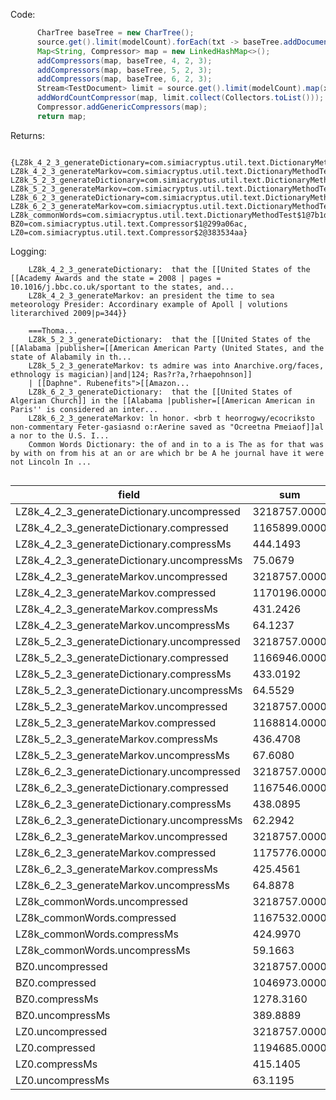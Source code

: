 Code: 
```java
      CharTree baseTree = new CharTree();
      source.get().limit(modelCount).forEach(txt -> baseTree.addDocument(txt.text));
      Map<String, Compressor> map = new LinkedHashMap<>();
      addCompressors(map, baseTree, 4, 2, 3);
      addCompressors(map, baseTree, 5, 2, 3);
      addCompressors(map, baseTree, 6, 2, 3);
      Stream<TestDocument> limit = source.get().limit(modelCount).map(x->x);
      addWordCountCompressor(map, limit.collect(Collectors.toList()));
      Compressor.addGenericCompressors(map);
      return map;
```
Returns: 
```
    {LZ8k_4_2_3_generateDictionary=com.simiacryptus.util.text.DictionaryMethodTest$2@71bc1ae4, LZ8k_4_2_3_generateMarkov=com.simiacryptus.util.text.DictionaryMethodTest$3@6ed3ef1, LZ8k_5_2_3_generateDictionary=com.simiacryptus.util.text.DictionaryMethodTest$2@2437c6dc, LZ8k_5_2_3_generateMarkov=com.simiacryptus.util.text.DictionaryMethodTest$3@1f89ab83, LZ8k_6_2_3_generateDictionary=com.simiacryptus.util.text.DictionaryMethodTest$2@e73f9ac, LZ8k_6_2_3_generateMarkov=com.simiacryptus.util.text.DictionaryMethodTest$3@61064425, LZ8k_commonWords=com.simiacryptus.util.text.DictionaryMethodTest$1@7b1d7fff, BZ0=com.simiacryptus.util.text.Compressor$1@299a06ac, LZ0=com.simiacryptus.util.text.Compressor$2@383534aa}
```
Logging: 
```
    LZ8k_4_2_3_generateDictionary:  that the [[United States of the [[Academy Awards and the state = 2008 | pages = 10.1016/j.bbc.co.uk/sportant to the states, and...
    LZ8k_4_2_3_generateMarkov: an president the time to sea meteorology Presider: Accordinary example of Apoll | volutions literarchived 2009|p=344}}
    
    ===Thoma...
    LZ8k_5_2_3_generateDictionary:  that the [[United States of the [[Alabama |publisher=[[American American Party (United States, and the state of Alabamily in th...
    LZ8k_5_2_3_generateMarkov: ts admire was into Anarchive.org/faces, ethnology is magician)|and|124; Ras?r?a,?rhaepohnson]]
    | [[Daphne". Rubenefits">[[Amazon...
    LZ8k_6_2_3_generateDictionary:  that the [[United States of Algerian Church]] in the [[Alabama |publisher=[[American American in Paris'' is considered an inter...
    LZ8k_6_2_3_generateMarkov: ln honor. <brb t heorrogwy/ecocriksto non-commentary Feter-gasiasnd o:rAerine saved as "Ocreetna Pmeiaof]]al a nor to the U.S. I...
    Common Words Dictionary: the of and in to a is The as for that was by with on from his at an or are which br be A he journal have it were not Lincoln In ...
    
```
field | sum | avg | stddev | nulls
----- | --- | --- | ------ | -----
LZ8k_4_2_3_generateDictionary.uncompressed | 3218757.0000 | 32187.5700 | 50604.0314 | 0
LZ8k_4_2_3_generateDictionary.compressed   | 1165899.0000 | 11658.9900 | 17954.2717 | 0
LZ8k_4_2_3_generateDictionary.compressMs   | 444.1493 | 4.4415 | 6.9157 | 0
LZ8k_4_2_3_generateDictionary.uncompressMs | 75.0679 | 0.7507 | 1.6844 | 0
LZ8k_4_2_3_generateMarkov.uncompressed     | 3218757.0000 | 32187.5700 | 50604.0314 | 0
LZ8k_4_2_3_generateMarkov.compressed       | 1170196.0000 | 11701.9600 | 17991.2528 | 0
LZ8k_4_2_3_generateMarkov.compressMs       | 431.2426 | 4.3124 | 6.7047 | 0
LZ8k_4_2_3_generateMarkov.uncompressMs     | 64.1237 | 0.6412 | 0.9072 | 0
LZ8k_5_2_3_generateDictionary.uncompressed | 3218757.0000 | 32187.5700 | 50604.0314 | 0
LZ8k_5_2_3_generateDictionary.compressed   | 1166946.0000 | 11669.4600 | 17960.9352 | 0
LZ8k_5_2_3_generateDictionary.compressMs   | 433.0192 | 4.3302 | 6.6827 | 0
LZ8k_5_2_3_generateDictionary.uncompressMs | 64.5529 | 0.6455 | 0.9097 | 0
LZ8k_5_2_3_generateMarkov.uncompressed     | 3218757.0000 | 32187.5700 | 50604.0314 | 0
LZ8k_5_2_3_generateMarkov.compressed       | 1168814.0000 | 11688.1400 | 17975.8905 | 0
LZ8k_5_2_3_generateMarkov.compressMs       | 436.4708 | 4.3647 | 6.7691 | 0
LZ8k_5_2_3_generateMarkov.uncompressMs     | 67.6080 | 0.6761 | 0.9568 | 0
LZ8k_6_2_3_generateDictionary.uncompressed | 3218757.0000 | 32187.5700 | 50604.0314 | 0
LZ8k_6_2_3_generateDictionary.compressed   | 1167546.0000 | 11675.4600 | 17967.7210 | 0
LZ8k_6_2_3_generateDictionary.compressMs   | 438.0895 | 4.3809 | 6.7693 | 0
LZ8k_6_2_3_generateDictionary.uncompressMs | 62.2942 | 0.6229 | 0.8693 | 0
LZ8k_6_2_3_generateMarkov.uncompressed     | 3218757.0000 | 32187.5700 | 50604.0314 | 0
LZ8k_6_2_3_generateMarkov.compressed       | 1175776.0000 | 11757.7600 | 18030.1177 | 0
LZ8k_6_2_3_generateMarkov.compressMs       | 425.4561 | 4.2546 | 6.6917 | 0
LZ8k_6_2_3_generateMarkov.uncompressMs     | 64.8878 | 0.6489 | 0.8678 | 0
LZ8k_commonWords.uncompressed              | 3218757.0000 | 32187.5700 | 50604.0314 | 0
LZ8k_commonWords.compressed                | 1167532.0000 | 11675.3200 | 17968.8035 | 0
LZ8k_commonWords.compressMs                | 424.9970 | 4.2500 | 6.6535 | 0
LZ8k_commonWords.uncompressMs              | 59.1663 | 0.5917 | 0.8240 | 0
BZ0.uncompressed                           | 3218757.0000 | 32187.5700 | 50604.0314 | 0
BZ0.compressed                             | 1046973.0000 | 10469.7300 | 15355.9676 | 0
BZ0.compressMs                             | 1278.3160 | 12.7832 | 21.5460 | 0
BZ0.uncompressMs                           | 389.8889 | 3.8989 | 5.9557 | 0
LZ0.uncompressed                           | 3218757.0000 | 32187.5700 | 50604.0314 | 0
LZ0.compressed                             | 1194685.0000 | 11946.8500 | 18177.3498 | 0
LZ0.compressMs                             | 415.1405 | 4.1514 | 6.7009 | 0
LZ0.uncompressMs                           | 63.1195 | 0.6312 | 0.9835 | 0

